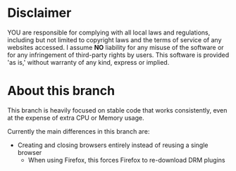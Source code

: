 # Disclaimer
YOU are responsible for complying with all local laws and regulations, including but not limited to copyright laws and the terms of service of any websites accessed.
I assume **NO** liability for any misuse of the software or for any infringement of third-party rights by users.
This software is provided 'as is,' without warranty of any kind, express or implied.

# About this branch
This branch is heavily focused on stable code that works consistently,
even at the expense of extra CPU or Memory usage.

Currently the main differences in this branch are:
* Creating and closing browsers entirely instead of reusing a single browser
  * When using Firefox, this forces Firefox to re-download DRM plugins